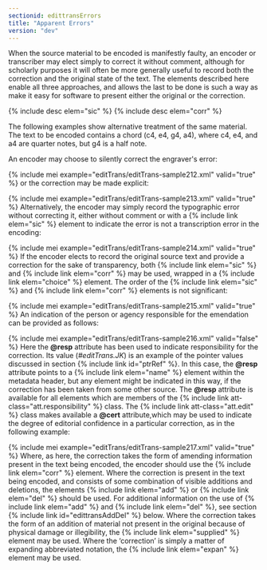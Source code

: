 ```yaml
---
sectionid: edittransErrors
title: "Apparent Errors"
version: "dev"
---
```


When the source material to be encoded is manifestly faulty, an encoder or transcriber
may
elect simply to correct it without comment, although for scholarly purposes it will
often be
more generally useful to record both the correction and the original state of the
text. The
elements described here enable all three approaches, and allows the last to be done
is such a
way as make it easy for software to present either the original or the correction.



{% include desc elem="sic" %}
{% include desc elem="corr" %}




The following examples show alternative treatment of the same material. The text to
be
encoded contains a chord (c4, e4, g4, a4), where c4, e4, and a4 are quarter notes,
but g4 is a
half note.

An encoder may choose to silently correct the engraver's error:

{% include mei example="editTrans/editTrans-sample212.xml" valid="true" %}
or the correction may be made explicit:

{% include mei example="editTrans/editTrans-sample213.xml" valid="true" %}
Alternatively, the encoder may simply record the typographic error without correcting
it,
either without comment or with a {% include link elem="sic" %} element to indicate the error is
not a transcription error in the encoding:

{% include mei example="editTrans/editTrans-sample214.xml" valid="true" %}
If the encoder elects to record the original source text and provide a correction
for the
sake of transparency, both {% include link elem="sic" %} and {% include link elem="corr" %} may be
used, wrapped in a {% include link elem="choice" %} element. The order of the {% include link elem="sic" %} and {% include link elem="corr" %} elements is not significant:

{% include mei example="editTrans/editTrans-sample215.xml" valid="true" %}
An indication of the person or agency responsible for the emendation can be provided
as
follows:

{% include mei example="editTrans/editTrans-sample216.xml" valid="false" %}
Here the **@resp** attribute has been used to indicate responsibility for the
correction. Its value (*#editTrans.JK*) is an example of the pointer
values discussed in section {% include link id="ptrRef" %}. In this case, the **@resp**
attribute points to a {% include link elem="name" %} element within the metadata header, but any
element might be indicated in this way, if the correction has been taken from some
other
source. The **@resp** attribute is available for all elements which are members of the
{% include link att-class="att.responsibility" %} class. The {% include link att-class="att.edit" %} class makes available a **@cert** attribute,which may be used to
indicate the degree of editorial confidence in a particular correction, as in the
following
example:

{% include mei example="editTrans/editTrans-sample217.xml" valid="true" %}
Where, as here, the correction takes the form of amending information present in the
text
being encoded, the encoder should use the {% include link elem="corr" %} element. Where the
correction is present in the text being encoded, and consists of some combination
of visible
additions and deletions, the elements {% include link elem="add" %} or {% include link elem="del" %}
should be used. For additional information on the use of {% include link elem="add" %} and {% include link elem="del" %}, see section {% include link id="edittransAddDel" %} below. Where the
correction takes the form of an addition of material not present in the original because
of
physical damage or illegibility, the {% include link elem="supplied" %} element may be used. Where
the ‘correction’ is simply a matter of expanding abbreviated notation, the
{% include link elem="expan" %} element may be used.

